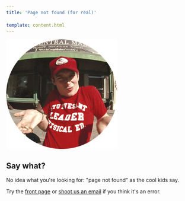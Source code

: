 ```yaml
---
title: 'Page not found (for real)'

template: content.html
---
```


<section id='not-found'>
  <img src='/images/404.png' alt='Say what?'/>
  <h1>Say what?</h1>
  <p>No idea what you're looking for: "page not found" as the cool kids say.</p>
  <p>Try the <a href='http://devo.ps'>front page</a> or <a href='mailto:info@devo.ps'>shoot us an email</a> if you think it's an error.</p>
</section>
